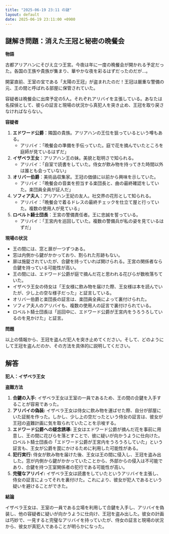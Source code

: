 ```yaml
---
title: "2025-06-19 23:11 の謎"
layout: default
date: 2025-06-19 23:11:00 +0900
---
```

## 謎解き問題：消えた王冠と秘密の晩餐会

**物語**

古都アリアハンにそびえ立つ王宮。今夜は年に一度の晩餐会が開かれる予定だった。各国の王族や貴族が集まり、華やかな夜を彩るはずだったのだが…。

開宴直前、王室の宝である「太陽の王冠」が盗まれたのだ！王冠は厳重な警備の元、王の間と呼ばれる部屋に保管されていた。

容疑者は晩餐会に出席予定の5人。それぞれアリバイを主張している。あなたは名探偵として、彼らの証言と現場の状況から真犯人を突き止め、王冠を取り戻さなければならない。

**容疑者**

1.  **エドワード公爵**：隣国の貴族。アリアハンの王位を狙っているという噂もある。
    *   アリバイ：「晩餐会の準備を手伝っていた。庭で花を摘んでいたところを庭師が見ているはずだ」
2.  **イザベラ王女**：アリアハン王の妹。美貌と聡明さで知られる。
    *   アリバイ：「自室で読書をしていた。侍女が飲み物を持ってきた時間以外は誰とも会っていない」
3.  **オリバー伯爵**：美術品収集家。王冠の価値に以前から興味を示していた。
    *   アリバイ：「晩餐会の音楽を担当する楽団長と、曲の最終確認をしていた。楽団員全員が証人だ」
4.  **ソフィア夫人**：アリアハン王妃の友人。社交界の花形として知られる。
    *   アリバイ：「晩餐会で着るドレスの最終チェックを仕立て屋と行っていた。複数の使用人が見ている」
5.  **ロベルト騎士団長**：王宮の警備責任者。王に忠誠を誓っている。
    *   アリバイ：「王宮内を巡回していた。複数の警備兵が私の姿を見ているはずだ」

**現場の状況**

*   王の間には、窓と扉が一つずつある。
*   窓は内側から鍵がかかっており、割られた形跡もない。
*   扉は施錠されていたが、合鍵を持っていれば開けられる。王宮の関係者なら合鍵を持っている可能性が高い。
*   王の間には、エドワード公爵が庭で摘んだ花と思われる花びらが数枚落ちていた。
* イザベラ王女の侍女は「王女様に飲み物を届けた際、王女様は本を読んでいたが、少し上の空な様子だった」と証言している。
* オリバー伯爵と楽団長の証言は、楽団員全員によって裏付けられた。
* ソフィア夫人のアリバイも、複数の使用人の証言で裏付けられている。
* ロベルト騎士団長は「巡回中に、エドワード公爵が王宮内をうろうろしているのを見かけた」と証言。

**問題**

以上の情報から、王冠を盗んだ犯人を突き止めてください。そして、どのようにして王冠を盗んだのか、その方法を具体的に説明してください。

## 解答

**犯人：イザベラ王女**

**盗難方法**

1.  **合鍵の入手:** イザベラ王女は王室の一員であるため、王の間の合鍵を入手することが容易であった。
2.  **アリバイの偽装:** イザベラ王女は侍女に飲み物を運ばせた際、自分が部屋にいた証拠を作った。しかし、少し上の空だったという侍女の証言は、彼女が王冠の盗難計画に気を取られていたことを示唆する。
3.  **エドワード公爵への疑念誘導:** 王女はエドワード公爵が摘んだ花を事前に用意し、王の間に花びらを落とすことで、彼に疑いが向かうように仕向けた。ロベルト騎士団長の「エドワード公爵が王宮内をうろうろしていた」という証言も、王女が公爵を罠にかけるために利用した可能性がある。
4.  **犯行実行:** 侍女が飲み物を届けた後、王女は王の間に侵入し、王冠を盗み出した。窓が内側から鍵がかかっていたことから、外部からの侵入は不可能であり、合鍵を持つ王室関係者の犯行である可能性が高い。
5.  **完璧なアリバイ:** イザベラ王女は読書をしていたというアリバイを主張し、侍女の証言によってそれを裏付けた。これにより、彼女が犯人であるという疑いを避けることができた。

**結論**

イザベラ王女は、王室の一員である立場を利用して合鍵を入手し、アリバイを偽装し、他の容疑者に疑いが向かうように仕向け、王冠を盗み出した。彼女の計画は巧妙で、一見すると完璧なアリバイを持っていたが、侍女の証言と現場の状況から、彼女が真犯人であることが明らかになった。
